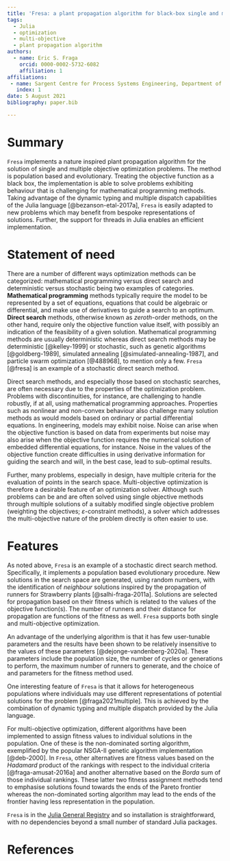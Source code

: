 ```yaml
---
title: 'Fresa: a plant propagation algorithm for black-box single and multiple objective optimization'
tags:
  - Julia
  - optimization
  - multi-objective
  - plant propagation algorithm
authors:
  - name: Eric S. Fraga
    orcid: 0000-0002-5732-6082
    affiliation: 1
affiliations:
 - name: Sargent Centre for Process Systems Engineering, Department of Chemical Engineering, University College London (UCL)
   index: 1
date: 5 August 2021
bibliography: paper.bib

---
```


# Summary

`Fresa` implements a nature inspired plant propagation algorithm for the solution of single and multiple objective optimization problems. The method is population based and evolutionary.  Treating the objective function as a black box, the implementation is able to solve problems exhibiting behaviour that is challenging for mathematical programming methods.  Taking advantage of the dynamic typing and multiple dispatch capabilities of the Julia language [@bezanson-etal-2017a], `Fresa` is easily adapted to new problems which may benefit from bespoke representations of solutions.  Further, the support for threads in Julia enables an efficient implementation.


# Statement of need

There are a number of different ways optimization methods can be categorized: mathematical programming versus direct search and deterministic versus stochastic being two examples of categories.  **Mathematical programming** methods typically require the model to be represented by a set of equations, equations that could be algebraic or differential, and make use of derivatives to guide a search to an optimum.  **Direct search** methods, otherwise known as *zeroth*-order methods, on the other hand, require only the objective function value itself, with possibly an indication of the feasibility of a given solution.  Mathematical programming methods are usually deterministic whereas direct search methods may be deterministic [@kelley-1999] or stochastic, such as genetic algorithms [@goldberg-1989], simulated annealing [@simulated-annealing-1987], and particle swarm optimization [@488968], to mention only a few.  `Fresa` [@fresa] is an example of a stochastic direct search method.

Direct search methods, and especially those based on stochastic searches, are often necessary due to the properties of the optimization problem.  Problems with discontinuities, for instance, are challenging to handle robustly, if at all, using mathematical programming approaches.  Properties such as nonlinear and non-convex behaviour also challenge many solution methods as would models based on ordinary or partial differential equations.  In engineering, models may exhibit noise.  Noise can arise when the objective function is based on data from experiments but noise may also arise when the objective function requires the numerical solution of embedded differential equations, for instance.  Noise in the values of the objective function create difficulties in using derivative information for guiding the search and will, in the best case, lead to sub-optimal results.

Further, many problems, especially in design, have multiple criteria for the evaluation of points in the search space.  Multi-objective optimization is therefore a desirable feature of an optimization solver.  Although such problems can be and are often solved using single objective methods through multiple solutions of a suitably modified single objective problem (weighting the objectives; $\varepsilon$-constraint methods), a solver which addresses the multi-objective nature of the problem directly is often easier to use.


# Features

As noted above, `Fresa` is an example of a stochastic direct search method.  Specifically, it implements a population based evolutionary procedure.  New solutions in the search space are generated, using random numbers, with the identification of *neighbour* solutions inspired by the propagation of runners for Strawberry plants [@salhi-fraga-2011a].  Solutions are selected for propagation based on their fitness which is related to the values of the objective function(s).  The number of runners and their distance for propagation are functions of the fitness as well.  `Fresa` supports both single and multi-objective optimization.

An advantage of the underlying algorithm is that it has few user-tunable parameters and the results have been shown to be relatively insensitive to the values of these parameters [@dejonge-vandenberg-2020a].  These parameters include the population size, the number of cycles or generations to perform, the maximum number of runners to generate, and the choice of and parameters for the fitness method used.  

One interesting feature of `Fresa` is that it allows for heterogeneous populations where individuals may use different representations of potential solutions for the problem [@fraga2021multiple].  This is achieved by the combination of dynamic typing and multiple dispatch provided by the Julia language.

For multi-objective optimization, different algorithms have been implemented to assign fitness values to individual solutions in the population.  One of these is the non-dominated sorting algorithm, exemplified by the popular NSGA-II genetic algorithm implementation [@deb-2000].  In `Fresa`, other alternatives are fitness values based on the *Hadamard* product of the rankings with respect to the individual criteria [@fraga-amusat-2016a] and another alternative based on the *Borda* sum of those individual rankings.  These latter two fitness assignment methods tend to emphasise solutions found towards the ends of the Pareto frontier whereas the non-dominated sorting algorithm may lead to the ends of the frontier having less representation in the population.

`Fresa` is in the [Julia General Registry](https://github.com/JuliaRegistries/General) and so installation is straightforward, with no dependencies beyond a small number of standard Julia packages.

# References

